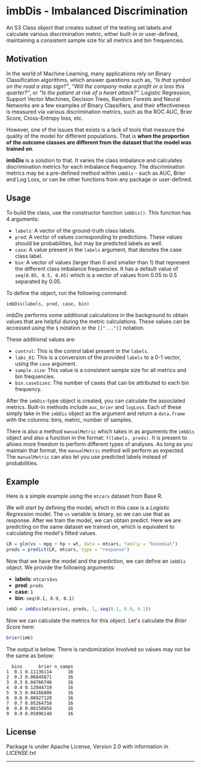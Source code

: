 

# imbDis - Imbalanced Discrimination

An S3 Class object that creates subset of the testing set labels and calculate various discrimination metric, either built-in or user-defined, maintaining a consistent sample size for all metrics and bin frequencies.

## Motivation

In the world of Machine Learning, many applications rely on Binary Classification algorithms, which answer questions such as, *“Is that symbol on the road a stop sign?”*, *“Will the company make a profit or a loss this quarter?”*, or *“Is the patient at risk of a heart attack?”.* Logistic Regression, Support Vector Machines, Decision Trees, Random Forests and Neural Networks are a few examples of Binary Classifiers, and their effectiveness is measured via various discrimination metrics, such as the ROC AUC, Brier Score, Cross-Entropy loss, etc. 

However, one of the issues that exists is a lack of tools that measure the quality of the model for different populations. That is **when the proportion of the outcome classes are different from the dataset that the model was trained on**. 

**imbDis** is a solution to that. It varies the class imbalance and calculates discrimination metrics for each imbalance frequency. The discrimination metrics may be a pre-defined method within `imbDis` - such as AUC, Brier and Log Loss, or can be other functions from any package or user-defined.

## Usage

To build the class, use the constructor function `imbDis()`. This function has 4 arguments:

- `labels`: A vector of the ground-truth class labels.
- `pred`: A vector of values corresponding to predictions. These values should be probabilities, but may be predicted labels as well.
- `case`: A value present in the `labels` argument, that denotes the case class label.
- `bin`: A vector of values (larger than 0 and smaller than 1) that represent the different class imbalance frequencies.  It has a default value of `seq(0.05, 0.5, 0.05)` which is a vector of values from 0.05 to 0.5 separated by 0.05.

To define the object, run the following command:

```
imbDis(labels, pred, case, bin)
```

*imbDis* performs some additional calculations in the background to obtain values that are helpful during the metric calculations. These values can be accessed using the `$` notation or the `[["..."]]` notation. 

These additional values are:

- `control`: This is the control label present in the `labels`.
- `labs_01`: This is a conversion of the provided `labels` to a 0-1 vector, using the `case` argument.
- `sample.size`: This value is a consistent sample size for all metrics and bin frequencies.
- `bin.caseSizes`: The number of cases that can be attributed to each bin frequency.

After the `imbDis`-type object is created, you can calculate the associated metrics. Built-in methods include `auc`, `brier` and `logLoss`. Each of these simply take in the `imbDis` object as the argument and return a `data.frame` with the columns: bins, metric, number of samples. 

There is also a method `manualMetric` which takes in as arguments the `imbDis` object and also a function in the format: `f(labels, preds)`. It is present to allows more freedom to perform different types of analyses.  As long as you maintain that format, the `manualMetric` method will perform as expected. The `manualMetric` can also let you use predicted labels instead of probabilities.

## Example

Here is a simple example using the `mtcars` dataset from Base R.

We will start by defining the model, which in this case is a *Logistic Regression* model. The `vs` variable is binary, so we can use that as response. After we train the model, we can obtain predict. Here we are predicting on the same dataset we trained on, which is equivalent to calculating the model's fitted values. 

```R
LR = glm(vs ~ mpg + hp + wt, data = mtcars, family = "binomial")
preds = predict(LR, mtcars, type = "response") 
```

Now that we have the model and the prediction, we can define an `imbDis` object. We provide the following arguments:

- **labels**: `mtcars$vs`
- **pred**: `preds`
- **case**: `1`
- **bin**: `seq(0.1, 0.9, 0.1)`

```R
imbD = imbDis(mtcars$vs, preds, 1, seq(0.1, 0.9, 0.1))
```

Now we can calculate the metrics for this object. Let's calculate the *Brier Score* here:

```R
brier(imb)
```

The output is below. There is randomization involved so values may not be the same as below:

```
  bins      brier n_samps
1  0.1 0.11136114      16
2  0.2 0.06845671      16
3  0.3 0.04766746      16
4  0.4 0.12044719      16
5  0.5 0.04166886      16
6  0.6 0.08927128      16
7  0.7 0.05264758      16
8  0.8 0.08150856      16
9  0.9 0.05096148      16
```

## License

Package is under Apache License, Version 2.0 with information in *LICENSE.txt* 

---

